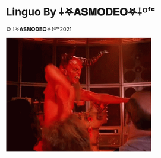 # Linguo By ⸸𖤐𝐀𝐒𝐌𝐎𝐃𝐄𝐎𖤐⸸ᴼᶠᶜ
© ⸸𖤐𝐀𝐒𝐌𝐎𝐃𝐄𝐎𖤐⸸ᴼᶠᶜ2021

![tenor](https://github.com/ASMODEO-OFC/linguo/blob/1feaeb20d79a654baa173ac6a889ec8ada8b5431/assets/tenor.gif)
